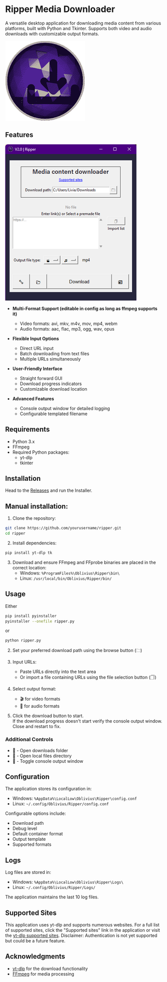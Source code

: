 # Ripper Media Downloader

A versatile desktop application for downloading media content from various platforms, built with Python and Tkinter. Supports both video and audio downloads with customizable output formats.

![Ripper Logo](assets/obli-ripper-icon.png)

## Features

![Ripper Window](assets/window-example.png)
- **Multi-Format Support (editable in config as long as ffmpeg supports it)**
  - Video formats: avi, mkv, m4v, mov, mp4, webm
  - Audio formats: aac, flac, mp3, ogg, wav, opus
  
- **Flexible Input Options**
  - Direct URL input
  - Batch downloading from text files
  - Multiple URLs simultaneously
  
- **User-Friendly Interface**
  - Straight forward GUI
  - Download progress indicators
  - Customizable download location
  
- **Advanced Features**
  - Console output window for detailed logging
  - Configurable templated filename
  
## Requirements

- Python 3.x
- FFmpeg
- Required Python packages:
  - yt-dlp
  - tkinter

## Installation
Head to the [Releases](https://github.com/99oblivius/obli-ripper/releases) and run the Installer.

## Manual installation:

1. Clone the repository:
```bash
git clone https://github.com/yourusername/ripper.git
cd ripper
```

2. Install dependencies:
```bash
pip install yt-dlp tk
```

3. Download and ensure FFmpeg and FFprobe binaries are placed in the correct location:
   - Windows: `%ProgramFiles%\Oblivius\Ripper\bin\`
   - Linux: `/usr/local/bin/Oblivius/Ripper/bin/`

## Usage

Either 
```bash
pip install pyinstaller
pyinstaller --onefile ripper.py
```
or
```bash
python ripper.py
```

2. Set your preferred download path using the browse button (🗀)

3. Input URLs:
   - Paste URLs directly into the text area
   - Or import a file containing URLs using the file selection button (🗍)

4. Select output format:
   - 🎬 for video formats
   - 🎵 for audio formats

5. Click the download button to start.  
If the download progress doesn't start verify the console output window. 
Close and restart to fix.

### Additional Controls

- 📂 - Open downloads folder
- 🔧 - Open local files directory
- 📰 - Toggle console output window

## Configuration

The application stores its configuration in:
- Windows: `%AppData%\LocalLow\Oblivius\Ripper\config.conf`
- Linux: `~/.config/Oblivius/Ripper/config.conf`

Configurable options include:
- Download path
- Debug level
- Default container format
- Output template
- Supported formats

## Logs

Log files are stored in:
- Windows: `%AppData%\LocalLow\Oblivius\Ripper\Logs\`
- Linux: `~/.config/Oblivius/Ripper/Logs/`

The application maintains the last 10 log files.

## Supported Sites

This application uses yt-dlp and supports numerous websites. For a full list of supported sites, click the "Supported sites" link in the application or visit the [yt-dlp supported sites](https://github.com/yt-dlp/yt-dlp/blob/master/supportedsites.md).
Disclaimer: Authentication is not yet supported but could be a future feature.

## Acknowledgments
- [yt-dlp](https://github.com/yt-dlp/yt-dlp) for the download functionality
- [FFmpeg](https://ffmpeg.org/) for media processing
